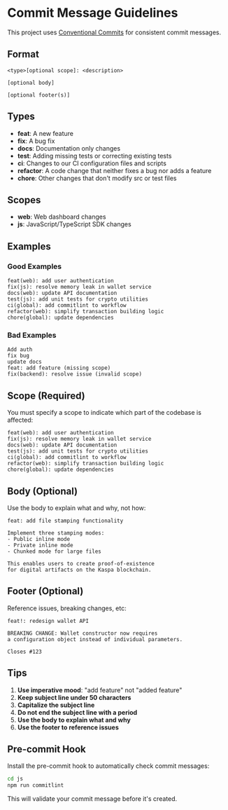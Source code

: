 # Commit Message Guidelines

This project uses [Conventional Commits](https://www.conventionalcommits.org/) for consistent commit messages.

## Format

```
<type>[optional scope]: <description>

[optional body]

[optional footer(s)]
```

## Types

- **feat**: A new feature
- **fix**: A bug fix
- **docs**: Documentation only changes
- **test**: Adding missing tests or correcting existing tests
- **ci**: Changes to our CI configuration files and scripts
- **refactor**: A code change that neither fixes a bug nor adds a feature
- **chore**: Other changes that don't modify src or test files

## Scopes

- **web**: Web dashboard changes
- **js**: JavaScript/TypeScript SDK changes

## Examples

### Good Examples

```
feat(web): add user authentication
fix(js): resolve memory leak in wallet service
docs(web): update API documentation
test(js): add unit tests for crypto utilities
ci(global): add commitlint to workflow
refactor(web): simplify transaction building logic
chore(global): update dependencies
```

### Bad Examples

```
Add auth
fix bug
update docs
feat: add feature (missing scope)
fix(backend): resolve issue (invalid scope)
```

## Scope (Required)

You must specify a scope to indicate which part of the codebase is affected:

```
feat(web): add user authentication
fix(js): resolve memory leak in wallet service
docs(web): update API documentation
test(js): add unit tests for crypto utilities
ci(global): add commitlint to workflow
refactor(web): simplify transaction building logic
chore(global): update dependencies
```

## Body (Optional)

Use the body to explain what and why, not how:

```
feat: add file stamping functionality

Implement three stamping modes:
- Public inline mode
- Private inline mode
- Chunked mode for large files

This enables users to create proof-of-existence
for digital artifacts on the Kaspa blockchain.
```

## Footer (Optional)

Reference issues, breaking changes, etc:

```
feat!: redesign wallet API

BREAKING CHANGE: Wallet constructor now requires
a configuration object instead of individual parameters.

Closes #123
```

## Tips

1. **Use imperative mood**: "add feature" not "added feature"
2. **Keep subject line under 50 characters**
3. **Capitalize the subject line**
4. **Do not end the subject line with a period**
5. **Use the body to explain what and why**
6. **Use the footer to reference issues**

## Pre-commit Hook

Install the pre-commit hook to automatically check commit messages:

```bash
cd js
npm run commitlint
```

This will validate your commit message before it's created.
